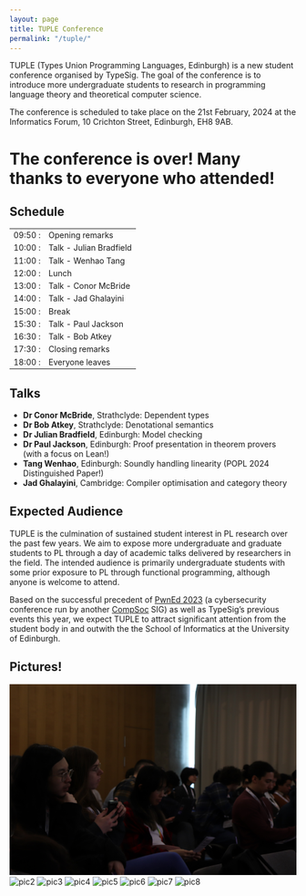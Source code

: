 ```yaml
---
layout: page
title: TUPLE Conference
permalink: "/tuple/"
---
```

TUPLE (Types Union Programming Languages, Edinburgh) is a new student conference organised by TypeSig.
The goal of the conference is to introduce more undergraduate students to research in programming language theory and theoretical computer science.

The conference is scheduled to take place on the 21st February, 2024 at the Informatics Forum, 10 Crichton Street, Edinburgh, EH8 9AB.

# The conference is over! Many thanks to everyone who attended!

## Schedule

|          |                          | 
| -----    | ------------------------ |
| 09:50 :  |	Opening remarks         |
| 10:00 :  |	Talk - Julian Bradfield |
| 11:00 :  |	Talk - Wenhao Tang      | [slides](tuple2024-slides/tang-wenhao-slides.pdf)
| 12:00 :  |	Lunch                   |
| 13:00 :  |	Talk - Conor McBride    | [files](tuple2024-slides/conor-mcbride.agda)
| 14:00 :  |	Talk - Jad Ghalayini    | [files](tuple2024-slides/jad-galayini-slides.pdf)
| 15:00 :  |	Break                   |
| 15:30 :  |	Talk - Paul Jackson     | [slides](tuple2024-slides/paul-jackson-slides.pdf)
| 16:30 :  |	Talk - Bob Atkey        | [files](tuple2024-slides/bob-atkey.agda)
| 17:30 :  |	Closing remarks         |
| 18:00 :  |	Everyone leaves         |

## Talks

- **Dr Conor McBride**, Strathclyde: Dependent types
- **Dr Bob Atkey**, Strathclyde: Denotational semantics
- **Dr Julian Bradfield**, Edinburgh: Model checking 
- **Dr Paul Jackson**, Edinburgh: Proof presentation in theorem provers (with a focus on Lean!)
- **Tang Wenhao**, Edinburgh: Soundly handling linearity (POPL 2024 Distinguished Paper!)
- **Jad Ghalayini**, Cambridge: Compiler optimisation and category theory

## Expected Audience
TUPLE is the culmination of sustained student interest in PL research over the past few years.
We aim to expose more undergraduate and graduate students to PL through a day of academic talks delivered by researchers in the field.
The intended audience is primarily undergraduate students with some prior exposure to PL through functional programming, although anyone is welcome to attend.

Based on the successful precedent of [PwnEd 2023][pwned] (a cybersecurity conference run by another [CompSoc][compsoc] SIG) as well as TypeSig’s previous events this year, we expect TUPLE to attract significant attention from the student body in and outwith the the School of Informatics at the University of Edinburgh. 

## Pictures!
![pic1](tuple2024-pics/tuple-1.JPG)
![pic2](tuple2024-pics/tuple-2.JPG)
![pic3](tuple2024-pics/tuple-3.JPG)
![pic4](tuple2024-pics/tuple-4.JPG)
![pic5](tuple2024-pics/tuple-5.JPG)
![pic6](tuple2024-pics/tuple-6.JPG)
![pic7](tuple2024-pics/tuple-7.JPG)
![pic8](tuple2024-pics/tuple-8.JPG)

[speaker-interest]: https://forms.gle/o2jFvc4tCThu74127
[compsoc]: https://comp-soc.com
[pwned]:   https://pwned.sigint.mx
[eventbrite]: https://www.eventbrite.com/e/tuple-student-conference-on-programming-languages-tickets-807320375977
